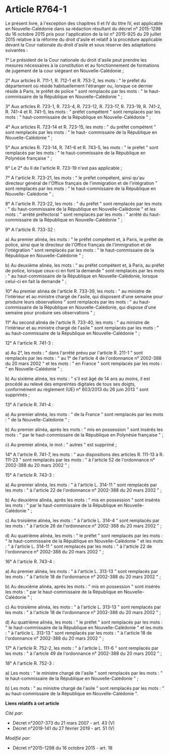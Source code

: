 # Article R764-1

Le présent livre, à l'exception des chapitres II et IV du titre IV, est applicable en Nouvelle-Calédonie dans sa rédaction
résultant du décret n° 2015-1298 du 16 octobre 2015 pris pour l'application de la loi n° 2015-925 du 29 juillet 2015 relative
à la réforme du droit d'asile et relatif à la procédure applicable devant la Cour nationale du droit d'asile et sous réserve
des adaptations suivantes : 

1° Le président de la Cour nationale du droit d'asile peut prendre les mesures nécessaires à la constitution et au
fonctionnement de formations de jugement de la cour siégeant en Nouvelle-Calédonie ; 

2° Aux articles R. 711-1, R. 712-1 et R. 753-2, les mots : " le préfet du département où réside habituellement l'étranger ou,
lorsque ce dernier réside à Paris, le préfet de police " sont remplacés par les mots : " le haut-commissaire de la République
en Nouvelle-Calédonie " ;

3° Aux articles R. 723-1, R. 723-4, R. 723-12, R. 723-17, R. 723-19, R. 741-2, R. 741-4 et R. 741-5, les mots : " préfet
compétent  "  sont remplacés par les mots : " haut-commissaire de la République en Nouvelle-Calédonie "  ; 

4° Aux articles R. 723-14 et R. 723-15, les mots : " du préfet compétent " sont remplacés par les mots : " le haut-
commissaire de la République en Nouvelle-Calédonie " ; 

5° Aux articles R. 723-14, R. 741-6 et R. 743-5, les mots : " le préfet " sont remplacés par les mots : " le haut-commissaire
de la République en Polynésie française "  ; 

6° Le 2° du II de l'article R. 723-19 n'est pas applicable ; 

7° A l'article R. 723-21, les mots : " le préfet compétent, ainsi qu'au directeur général de l'Office français de
l'immigration et de l'intégration " sont remplacés par les mots : " le haut-commissaire de la République en Nouvelle-
Calédonie " ; 

8° A l'article R. 723-22, les mots : " du préfet " sont remplacés par les mots : " du haut-commissaire de la République en
Nouvelle-Calédonie " et les mots : " arrêté préfectoral " sont remplacés par les mots : " arrêté du haut-commissaire de la
République en Nouvelle-Calédonie " ; 

9° A l'article R. 733-32 : 

a) Au premier alinéa, les mots : " le préfet compétent et, à Paris, le préfet de police, ainsi que le directeur de l'Office
français de l'immigration et de l'intégration " sont remplacés par les mots : " le haut-commissaire de la République en
Nouvelle-Calédonie " ; 

b) Au deuxième alinéa, les mots : " au préfet compétent et, à Paris, au préfet de police, lorsque ceux-ci en font la demande
" sont remplacés par les mots : " au haut-commissaire de la République en Nouvelle-Calédonie, lorsque celui-ci en fait la
demande " ; 

10° Au premier alinéa de l'article R. 733-39, les mots : " au ministre de l'intérieur et au ministre chargé de l'asile, qui
disposent d'une semaine pour produire leurs observations " sont remplacés par les mots : " au haut-commissaire de la
République en Nouvelle-Calédonie, qui dispose d'une semaine pour produire ses observations " ; 

11° Au second alinéa de l'article R. 733-40, les mots : " au ministre de l'intérieur et au ministre chargé de l'asile " sont
remplacés par les mots : " au haut-commissaire de la République en Nouvelle-Calédonie " ; 

12° A l'article R. 741-3 : 

a) Au 2°, les mots : " dans l'arrêté prévu par l'article R. 211-1 " sont remplacés par les mots : " au 1° de l'article 4 de
l'ordonnance n° 2002-388 du 20 mars 2002 " et les mots : " en France " sont remplacés par les mots : " en Nouvelle-Calédonie
" ; 

b) Au sixième alinéa, les mots : " s'il est âgé de 14 ans au moins, il est procédé au relevé des empreintes digitales de tous
ses doigts, conformément au règlement (UE) n° 603/2013 du 26 juin 2013 " sont supprimés ; 

13° A l'article R. 741-4 : 

a) Au premier alinéa, les mots : " de la France " sont remplacés par les mots : " de la Nouvelle-Calédonie " ; 

b) Au premier alinéa, après les mots : " mis en possession " sont insérés les mots : " par le haut-commissaire de la
République en Polynésie française " ; 

c) Au premier alinéa, le mot : " autres " est supprimé ; 

14° A l'article R. 741-7, les mots : " aux dispositions des articles R. 111-13 à R. 111-23 " sont remplacés par les mots : "
à l'article 52 de l'ordonnance n° 2002-388 du 20 mars 2002 " ; 

15° A l'article R. 743-3 : 

a) Au premier alinéa, les mots : " à l'article L. 314-11 " sont remplacés par les mots : " à l'article 22 de l'ordonnance n°
2002-388 du 20 mars 2002 " ; 

b) Au deuxième alinéa, après les mots : " mis en possession " sont insérés les mots : " par le haut-commissaire de la
République en Nouvelle-Calédonie " ; 

c) Au troisième alinéa, les mots : " à l'article L. 314-4 " sont remplacés par les mots : " à l'article 26 de l'ordonnance n°
2002-388 du 20 mars 2002 " ; 

d) Au quatrième alinéa, les mots : " le préfet " sont remplacés par les mots : " le haut-commissaire de la République en
Nouvelle-Calédonie " et les mots : " à l'article L. 314-11 " sont remplacés par les mots : " à l'article 22 de l'ordonnance
n° 2002-388 du 20 mars 2002 " ; 

16° A l'article R. 743-4 : 

a) Au premier alinéa, les mots : " à l'article L. 313-13 " sont remplacés par les mots : " à l'article 18 de l'ordonnance n°
2002-388 du 20 mars 2002 " ; 

b) Au deuxième alinéa, après les mots : " mis en possession " sont insérés les mots : " par le haut-commissaire de la
République en Nouvelle-Calédonie " ; 

c) Au troisième alinéa, les mots : " à l'article L. 313-13 " sont remplacés par les mots : " à l'article 18 de l'ordonnance
n° 2002-388 du 20 mars 2002 " ; 

d) Au quatrième alinéa, les mots : " le préfet " sont remplacés par les mots : " le haut-commissaire de la République en
Nouvelle-Calédonie " et les mots : " à l'article L. 313-13 " sont remplacés par les mots : " à l'article 18 de l'ordonnance
n° 2002-388 du 20 mars 2002 " ; 

17° A l'article R. 752-2, les mots : " à l'article L. 111-6 " sont remplacés par les mots : " à l'article 49 de l'ordonnance
n° 2002-388 du 20 mars 2002 " ; 

18° A l'article R. 752-3 : 

a) Les mots : " le ministre chargé de l'asile " sont remplacés par les mots : " le haut-commissaire de la République en
Nouvelle-Calédonie " ; 

b) Les mots : " au ministre chargé de l'asile " sont remplacés par les mots : " au haut-commissaire de la République en
Nouvelle-Calédonie ".

**Liens relatifs à cet article**

_Cité par_:

  - Décret n°2007-373 du 21 mars 2007 - art. 43 (V)
  - Décret n°2019-141 du 27 février 2019 - art. 51 (V)

_Modifié par_:

  - Décret n°2015-1298 du 16 octobre 2015 - art. 18
